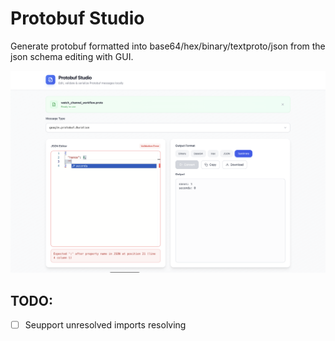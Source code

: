 # Protobuf Studio

Generate protobuf formatted into base64/hex/binary/textproto/json from the json schema editing with GUI.

<img src="img/preview.png"/>


## TODO:

- [ ] Seupport unresolved imports resolving